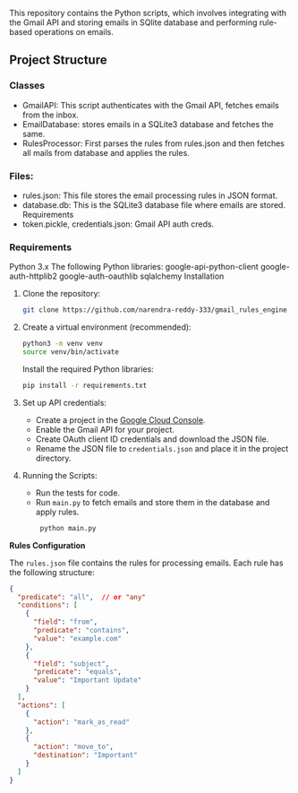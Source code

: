 This repository contains the Python scripts, which involves integrating with the Gmail API and storing emails in SQlite
database and performing rule-based operations on emails.

## Project Structure

### Classes

* GmailAPI: This script authenticates with the Gmail API, fetches emails from the inbox.
* EmailDatabase: stores emails in a SQLite3 database and fetches the same.
* RulesProcessor: First parses the rules from rules.json and then fetches all mails from database and applies the rules.

### Files:

* rules.json: This file stores the email processing rules in JSON format.
* database.db: This is the SQLite3 database file where emails are stored.
  Requirements
* token.pickle, credentials.json: Gmail API auth creds.

### Requirements

Python 3.x
The following Python libraries:
google-api-python-client
google-auth-httplib2
google-auth-oauthlib
sqlalchemy
Installation

1. Clone the repository:

    ```bash
    git clone https://github.com/narendra-reddy-333/gmail_rules_engine
    ```

2. Create a virtual environment (recommended):

    ```bash
    python3 -m venv venv
    source venv/bin/activate
    ```
    Install the required Python libraries:

    ```bash
    pip install -r requirements.txt
    ```

3. Set up API credentials:
    * Create a project in the [Google Cloud Console](https://console.cloud.google.com/).
    * Enable the Gmail API for your project.
    * Create OAuth client ID credentials and download the JSON file.
    * Rename the JSON file to `credentials.json` and place it in the project directory.

4. Running the Scripts:
   * Run the tests for code.
   * Run `main.py` to fetch emails and store them in the database and apply rules.
     ```bash
      python main.py
      ```

**Rules Configuration**

The `rules.json` file contains the rules for processing emails. Each rule has the following structure:

```json
{
  "predicate": "all",  // or "any"
  "conditions": [
    {
      "field": "from",
      "predicate": "contains",
      "value": "example.com"
    },
    {
      "field": "subject",
      "predicate": "equals",
      "value": "Important Update"
    }
  ],
  "actions": [
    {
      "action": "mark_as_read"
    },
    {
      "action": "move_to",
      "destination": "Important"
    }
  ]
}